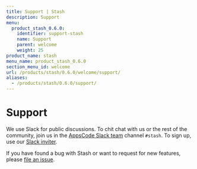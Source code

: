 ```yaml
---
title: Support | Stash
description: Support
menu:
  product_stash_0.6.0:
    identifier: support-stash
    name: Support
    parent: welcome
    weight: 25
product_name: stash
menu_name: product_stash_0.6.0
section_menu_id: welcome
url: /products/stash/0.6.0/welcome/support/
aliases:
  - /products/stash/0.6.0/support/
---
```

# Support

We use Slack for public discussions. To chit chat with us or the rest of the community, join us in the [AppsCode Slack team](https://appscode.slack.com/messages/C8NCX6N23/details/) channel `#stash`. To sign up, use our [Slack inviter](https://slack.appscode.com/).

If you have found a bug with Stash or want to request for new features, please [file an issue](https://github.com/appscode/stash/issues/new).
